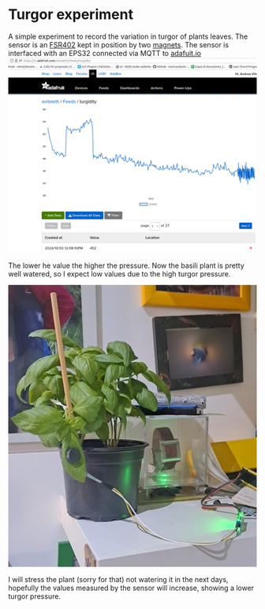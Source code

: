 # Turgor experiment

A simple experiment to record the variation in turgor of plants leaves. The sensor is an [FSR402](https://www.amazon.it/dp/B09KP9VCHY?ref=ppx_yo2ov_dt_b_fed_asin_title) kept in  position by two [magnets](https://www.amazon.it/dp/B0CC1F5N91?ref=ppx_yo2ov_dt_b_fed_asin_title). The sensor is interfaced with an EPS32 connected via MQTT to [adafuit.io](https://io.adafruit.com/avitaletti/feeds/turgidity)  
![](mqtt_adafruit.png)

The lower he value the higher the pressure. Now the basili plant is pretty well watered, so I expect low values due to the high turgor pressure. 

![](basilico.png)

I will stress the plant (sorry for that) not watering it in the next days, hopefully the values measured by the sensor will increase, showing a lower turgor pressure. 